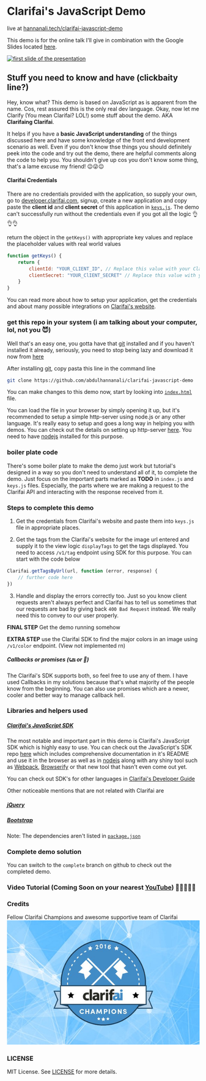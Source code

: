 # Clarifai's JavaScript  Demo 

live at [hannanali.tech/clarifai-javascript-demo](https://hannanali.tech/clarifai-javascript-demo)

This demo is for the online talk I'll  give in combination with the Google Slides located [here](https://goo.gl/A1su2P). 

[![first slide of the presentation](https://cdn.rawgit.com/abdulhannanali/clarifai-javascript-demo/master/assets/clarifai.svg)](https://goo.gl/A1su2P)


## Stuff you need to know and have (clickbaity line?)
Hey, know what? This demo is based on JavaScript as is apparent from the name. Cos, rest assured this is the only real dev language. Okay, now let me Clarify (You mean Clarifai? LOL!) some stuff about the demo. AKA **Clarifaing Clarifai**.

It helps if you have a **basic JavaScript understanding** of the things discussed here and have some knowledge of the front end development scenario as well. Even if you don't know thse things you should definitely peek into the code and try out the demo, there are helpful comments along the code to help you. You shouldn't give up cos you don't know some thing, that's a lame excuse my friend! 😉😜😉

#### Clarifai Credentials
There are no credentials provided with the application, so supply your own, go to [developer.clarifai.com](https://developer.clarifai.com), signup, create a new application and copy paste the **client id** and **client secret** of this application in [`keys.js`](./js/keys.js). The demo can't successfully run without the credentials even if you got all the logic 👌👌👌

return the object in the `getKeys()` with appropriate key values
and replace the placeholder values with real world values

```js
function getKeys() {
	return {
		clientId: "YOUR_CLIENT_ID", // Replace this value with your Clarifai Client ID
		clientSecret: "YOUR_ClIENT_SECRET" // Replace this value with your Clarifai Client Secret
	} 
}
```

You can read more about how to setup your application, get the credentials and about many possible integrations on [Clarifai's website](https://clarifai.com).

### get this repo in your system (i am talking about your computer, lol, not you 😈)

Well that's an easy one, you gotta have that [git](https://git-scm.com/download) installed and if you haven't installed it already, seriously, you need to stop being lazy and download it now from [here](https://git-scm.com/download)

After installing [git](https://git-scm.com/download), copy pasta this line in the command line

```bash
git clone https://github.com/abdulhannanali/clarifai-javascript-demo
```

You can make changes to this demo now, start by looking into [`index.html`](index.html) file.

You can load the file in your browser by simply opening it up, but it's recommended to setup a simple http-server using node.js or any other language. It's really easy to setup and goes a long way in helping you with demos. 
You can check out the details on setting up http-server [here](https://www.npmjs.com/package/http-server). You need to have [nodejs](https://nodejs.org) installed for this purpose. 

### boiler plate code

There's some boiler plate to make the demo just work but tutorial's designed in a way so you don't need to understand all of it, to complete the demo. Just focus on the important parts marked as **TODO** in `index.js` and `keys.js` files. Especially, the parts where we are making a request to  the Clarifai API and interacting with the response received from it.

### Steps to complete this demo

1. Get the credentials from Clarifai's website and paste them into `keys.js` file in appropriate places.

2. Get the tags from the Clarifai's website for the image url entered and supply it to the view logic `displayTags` to get the tags displayed. You need to access `/v1/tag` endpoint using SDK for this purpose. You can start with the code below 

```js
Clarifai.getTagsByUrl(url, function (error, response) {
	// further code here
})
```

3. Handle and display the errors correctly too. Just so you know client requests aren't always perfect and Clarifai has to tell us sometimes that our requests are bad by giving back `400 Bad Request` instead. We really need this to convey to our user properly.

**FINAL STEP**
Get the demo running somehow

**EXTRA STEP**
use the Clarifai SDK to find the major colors in an image using `/v1/color` endpoint. (View not implemented rn)

##### Callbacks or promises (📞🔙 or 👫)

The Clarifai's SDK supports both, so feel free to use any of them. I have used Callbacks in my solutions because that's what majority of the people know from the beginning. You can also use promises which are a newer, cooler and better way to manage callback hell.



### Libraries and helpers used

##### [Clarifai's JavaScript SDK](https://github.com/Clarifai/clarifai-javascript)
The most notable and important part in this demo is Clarifai's JavaScript SDK which is highly easy to use. You can check out the JavaScript's SDK repo [here](https://github.com/Clarifai/clarifai-javascript) which includes comprehensive documentation in it's README and use it in the browser as well as in [nodejs](https://nodejs.org) along with any shiny tool such as [Webpack](https://webpack.io), [Browserify](https://browserify.io) or that new tool that hasn't even come out yet. 

You can check out SDK's for other languages in [Clarifai's Developer Guide](https://developer.clarifai.com/guide)

Other noticeable mentions that are not related with Clarifai are 

##### [jQuery](https://jquery.com)
##### [Bootstrap](https://getbootstrap.com)

Note: The dependencies aren't listed in [`package.json`](package.json)

### Complete demo solution

You can switch to the `complete` branch on github to check out the completed demo.

### Video Tutorial (Coming Soon on your nearest [YouTube](https://youtube.com)) 🎉🎉🎉🎉🎉

### Credits

Fellow Clarifai Champions and awesome supportive team of Clarifai 
![Clarifai Champions 2016](./assets/champions.jpg)

### LICENSE
MIT License. See [LICENSE](LICENSE) for more details.